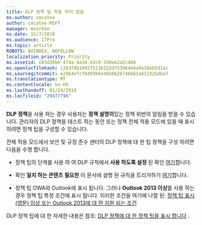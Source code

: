```yaml
---
title: DLP 정책 팁 작동 하지 않음
ms.author: cmcatee
author: cmcatee-MSFT
manager: mnirkhe
ms.date: 11/7/2018
ms.audience: ITPro
ms.topic: article
ROBOTS: NOINDEX, NOFOLLOW
localization_priority: Priority
ms.assetid: c03d30be-474a-4a34-b3c0-240eb2a2c466
ms.openlocfilehash: c263f8b1692f5116222d753964e6a9e16eb5d1ac
ms.sourcegitcommit: e2864efcfb493b6e46b662b746661a61232bdba7
ms.translationtype: MT
ms.contentlocale: ko-KR
ms.lasthandoff: 01/24/2019
ms.locfileid: "29477796"
---
```

**DLP 정책**을 사용 하는 경우 사용자는 **정책 설명이**있는 정책 위반의 알림을 받을 수 있습니다. 관리자의 DLP 정책을 테스트 하는 동안 또는 정책 전체 적용 모드에 있을 때 표시 하려면 정책 팁을 구성할 수 있습니다. 
  
전체 적용 모드에서 보안 및 규정 준수 센터의 DLP 정책에 대 한 팁 정책을 구성 하려면 다음을 수행 합니다.
  
- 정책 팁의 단계를 사용 하 여 DLP 규칙에서 **사용 하도록 설정** 된 확인 [여기](https://docs.microsoft.com/en-us/office365/securitycompliance/use-notifications-and-policy-tips)합니다.
    
- 확인 **일치 하는 콘텐츠** **필요한** 이 문서에 설명 된 규칙을 트리거하기 [여기](https://docs.microsoft.com/en-us/office365/securitycompliance/what-the-sensitive-information-types-look-for)합니다.
    
- 정책 팁 OWA와 Outlook에 표시 됩니다. 그러나 **Outlook 2013 이상**를 사용 하는 경우 정책 팁 특정 조건에 표시 됩니다. 이러한 조건을 여기에 나열 된: [정책 팁 표시 (영문) 이상 또는 Outlook 2013에 대 한 지원 되는 조건](https://docs.microsoft.com/en-us/office365/securitycompliance/use-notifications-and-policy-tips#outlook-2013-and-later-supports-showing-policy-tips-for-only-some-conditions)
    
DLP 정책 팁에 대 한 자세한 내용은 참조: [DLP 정책에 대 한 정책 팁을 표시 합니다](https://docs.microsoft.com/en-us/office365/securitycompliance/use-notifications-and-policy-tips) .
  

